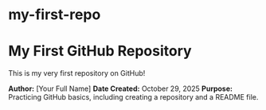 # my-first-repo
# My First GitHub Repository

This is my very first repository on GitHub!

**Author:** [Your Full Name]
**Date Created:** October 29, 2025
**Purpose:** Practicing GitHub basics, including creating a repository and a README file.
